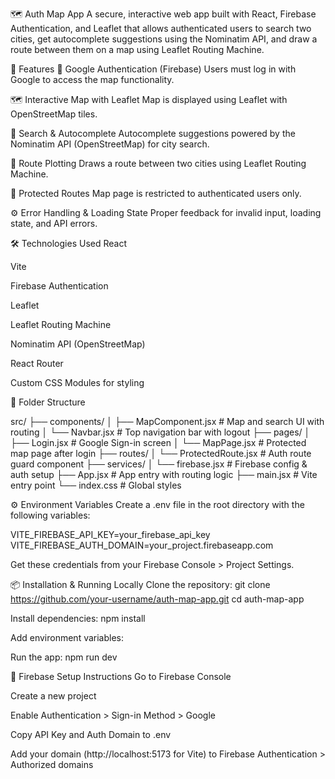 🗺️ Auth Map App
A secure, interactive web app built with React, Firebase Authentication, and Leaflet that allows authenticated users to search two cities, get autocomplete suggestions using the Nominatim API, and draw a route between them on a map using Leaflet Routing Machine.

📌 Features
🔐 Google Authentication (Firebase)
Users must log in with Google to access the map functionality.

🗺️ Interactive Map with Leaflet
Map is displayed using Leaflet with OpenStreetMap tiles.

📍 Search & Autocomplete
Autocomplete suggestions powered by the Nominatim API (OpenStreetMap) for city search.

🧭 Route Plotting
Draws a route between two cities using Leaflet Routing Machine.

🚫 Protected Routes
Map page is restricted to authenticated users only.

⚙️ Error Handling & Loading State
Proper feedback for invalid input, loading state, and API errors.

🛠️ Technologies Used
React

Vite

Firebase Authentication

Leaflet

Leaflet Routing Machine

Nominatim API (OpenStreetMap)

React Router

Custom CSS Modules for styling

📁 Folder Structure

src/
├── components/
│   ├── MapComponent.jsx         # Map and search UI with routing
│   └── Navbar.jsx               # Top navigation bar with logout
├── pages/
│   ├── Login.jsx                # Google Sign-in screen
│   └── MapPage.jsx             # Protected map page after login
├── routes/
│   └── ProtectedRoute.jsx      # Auth route guard component
├── services/
│   └── firebase.jsx            # Firebase config & auth setup
├── App.jsx                     # App entry with routing logic
├── main.jsx                    # Vite entry point
└── index.css                   # Global styles

⚙️ Environment Variables
Create a .env file in the root directory with the following variables:

VITE_FIREBASE_API_KEY=your_firebase_api_key
VITE_FIREBASE_AUTH_DOMAIN=your_project.firebaseapp.com

Get these credentials from your Firebase Console > Project Settings.

📦 Installation & Running Locally
Clone the repository:
git clone https://github.com/your-username/auth-map-app.git
cd auth-map-app

Install dependencies:
npm install

Add environment variables:

Run the app:
npm run dev


🔐 Firebase Setup Instructions
Go to Firebase Console

Create a new project

Enable Authentication > Sign-in Method > Google

Copy API Key and Auth Domain to .env

Add your domain (http://localhost:5173 for Vite) to Firebase Authentication > Authorized domains



